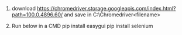 1. download https://chromedriver.storage.googleapis.com/index.html?path=100.0.4896.60/ and save in C:\Chromedriver\<filename>

2. Run below in a CMD
pip install easygui
pip install selenium